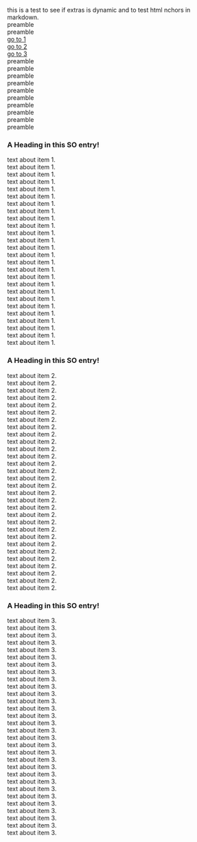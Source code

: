 this is a test to see if extras is dynamic and to test html nchors in markdown.  
preamble    
preamble   
[go to 1](#Item1)    
[go to 2](#Item2)    
[go to 3](#Item3)    
preamble   
preamble   
preamble   
preamble   
preamble   
preamble   
preamble   
preamble   
preamble   
preamble   

### <a name="Item1"></a>A Heading in this SO entry!
text about item 1.   
text about item 1.   
text about item 1.   
text about item 1.   
text about item 1.   
text about item 1.   
text about item 1.   
text about item 1.   
text about item 1.   
text about item 1.   
text about item 1.   
text about item 1.   
text about item 1.   
text about item 1.   
text about item 1.   
text about item 1.   
text about item 1.   
text about item 1.   
text about item 1.   
text about item 1.   
text about item 1.   
text about item 1.   
text about item 1.   
text about item 1.   
text about item 1.   
text about item 1.   
   
### <a name="Item2"></a>A Heading in this SO entry!
text about item 2.  
text about item 2.  
text about item 2.  
text about item 2.  
text about item 2.  
text about item 2.  
text about item 2.  
text about item 2.  
text about item 2.  
text about item 2.  
text about item 2.  
text about item 2.  
text about item 2.  
text about item 2.  
text about item 2.  
text about item 2.  
text about item 2.  
text about item 2.  
text about item 2.  
text about item 2.  
text about item 2.  
text about item 2.  
text about item 2.  
text about item 2.    
text about item 2.  
text about item 2.  
text about item 2.  
text about item 2.  
text about item 2.  
text about item 2.  

### <a name="Item3"></a>A Heading in this SO entry!
text about item 3.  
text about item 3.  
text about item 3.  
text about item 3.  
text about item 3.  
text about item 3.  
text about item 3.  
text about item 3.  
text about item 3.  
text about item 3.  
text about item 3.  
text about item 3.  
text about item 3.  
text about item 3.  
text about item 3.  
text about item 3.  
text about item 3.  
text about item 3.  
text about item 3.  
text about item 3.  
text about item 3.  
text about item 3.  
text about item 3.  
text about item 3.  
text about item 3.  
text about item 3.  
text about item 3.  
text about item 3.  
text about item 3.  
text about item 3.  
